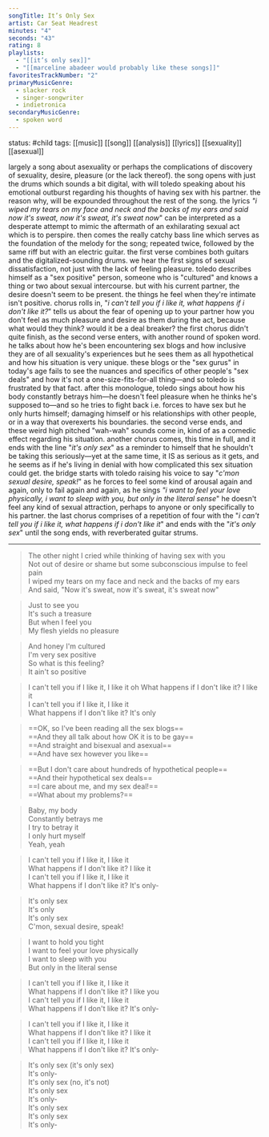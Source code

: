 ```yaml
---
songTitle: It’s Only Sex
artist: Car Seat Headrest
minutes: "4"
seconds: "43"
rating: 8
playlists:
  - "[[it’s only sex]]"
  - "[[marceline abadeer would probably like these songs]]"
favoritesTrackNumber: "2"
primaryMusicGenre:
  - slacker rock
  - singer-songwriter
  - indietronica
secondaryMusicGenre:
  - spoken word
---
```

status: #child 
tags: [[music]] [[song]] [[analysis]] [[lyrics]] [[sexuality]] [[asexual]] 

largely a song about asexuality or perhaps the complications of discovery of sexuality, desire, pleasure (or the lack thereof). the song opens with just the drums which sounds a bit digital, with will toledo speaking about his emotional outburst regarding his thoughts of having sex with his partner. the reason why, will be expounded throughout the rest of the song. the lyrics *"i wiped my tears on my face and neck and the backs of my ears and said now it's sweat, now it's sweat, it's sweat now*" can be interpreted as a desperate attempt to mimic the aftermath of an exhilarating sexual act which is to perspire. then comes the really catchy bass line which serves as the foundation of the melody for the song; repeated twice, followed by the same riff but with an electric guitar. the first verse combines both guitars and the digitalized-sounding drums. we hear the first signs of sexual dissatisfaction, not just with the lack of feeling pleasure. toledo describes himself as a "sex positive" person, someone who is "cultured" and knows a thing or two about sexual intercourse. but with his current partner, the desire doesn't seem to be present. the things he feel when they're intimate isn't positive. chorus rolls in, "*i can't tell you if i like it, what happens if i don't like it?*" tells us about the fear of opening up to your partner how you don't feel as much pleasure and desire as them during the act, because what would they think? would it be a deal breaker? the first chorus didn't quite finish, as the second verse enters, with another round of spoken word. he talks about how he's been encountering sex blogs and how inclusive they are of all sexuality's experiences but he sees them as all hypothetical and how his situation is very unique. these blogs or the "sex gurus" in today's age fails to see the nuances and specifics of other people's "sex deals" and how it's not a one-size-fits-for-all thing—and so toledo is frustrated by that fact. after this monologue, toledo sings about how his body constantly betrays him—he doesn't feel pleasure when he thinks he's supposed to—and so he tries to fight back i.e. forces to have sex but he only hurts himself; damaging himself or his relationships with other people, or in a way that overexerts his boundaries. the second verse ends, and these weird high pitched "wah-wah" sounds come in, kind of as a comedic effect regarding his situation. another chorus comes, this time in full, and it ends with the line "*it's only sex*" as a reminder to himself that he shouldn't be taking this seriously—yet at the same time, it IS as serious as it gets, and he seems as if he's living in denial with how complicated this sex situation could get. the bridge starts with toledo raising his voice to say "*c'mon sexual desire, speak!*" as he forces to feel some kind of arousal again and again, only to fail again and again, as he sings *"i want to feel your love physically, i want to sleep with you, but only in the literal sense*" he doesn't feel any kind of sexual attraction, perhaps to anyone or only specifically to his partner. the last chorus comprises of a repetition of four with the "*i can't tell you if i like it, what happens if i don't like it*" and ends with the "*it's only sex*" until the song ends, with reverberated guitar strums. 

---

> The other night I cried while thinking of having sex with you  
> Not out of desire or shame but some subconscious impulse to feel pain  
> I wiped my tears on my face and neck and the backs of my ears  
> And said, "Now it's sweat, now it's sweat, it's sweat now"

>Just to see you  
>It's such a treasure  
>But when I feel you  
>My flesh yields no pleasure

>And honey I'm cultured  
>I'm very sex positive  
>So what is this feeling?  
>It ain't so positive

>I can't tell you if I like it, I like it oh
>What happens if I don't like it? I like it  
>I can't tell you if I like it, I like it  
>What happens if I don't like it? It's only

>==OK, so I've been reading all the sex blogs==  
>==And they all talk about how OK it is to be gay==  
>==And straight and bisexual and asexual==  
>==And have sex however you like==

>==But I don't care about hundreds of hypothetical people==  
>==And their hypothetical sex deals==  
>==I care about me, and my sex deal!==  
>==What about my problems?==

>Baby, my body  
>Constantly betrays me  
>I try to betray it  
>I only hurt myself  
>Yeah, yeah

>I can't tell you if I like it, I like it  
>What happens if I don't like it? I like it  
>I can't tell you if I like it, I like it  
>What happens if I don't like it? It's only-

>It's only sex  
>It's only  
>It's only sex  
>C'mon, sexual desire, speak!

>I want to hold you tight  
>I want to feel your love physically  
>I want to sleep with you  
>But only in the literal sense

>I can't tell you if I like it, I like it  
>What happens if I don't like it? I like you  
>I can't tell you if I like it, I like it  
>What happens if I don't like it? It's only-

>I can't tell you if I like it, I like it  
>What happens if I don't like it? I like it  
>I can't tell you if I like it, I like it  
>What happens if I don't like it? It's only-

>It's only sex (it's only sex)  
>It's only-  
>It's only sex (no, it's not)  
>It's only sex  
>It's only-  
>It's only sex  
>It's only sex  
>It's only-